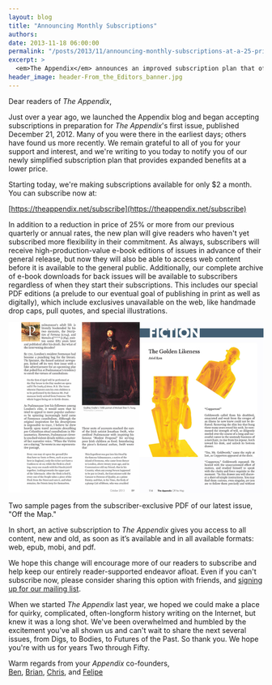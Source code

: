 ```yaml
---
layout: blog
title: "Announcing Monthly Subscriptions"
authors:
date: 2013-11-18 06:00:00
permalink: "/posts/2013/11/announcing-monthly-subscriptions-at-a-25-price-cut"
excerpt: >
  <em>The Appendix</em> announces an improved subscription plan that offers advance access to articles and a complete archive of e-books of our back issues at a 25% price cut.
header_image: header-From_the_Editors_banner.jpg
---
```

Dear readers of *The Appendix*,
 
Just over a year ago, we launched the Appendix blog and began accepting subscriptions in preparation for *The Appendix*'s first issue, published December 21, 2012. Many of you were there in the earliest days; others have found us more recently. We remain grateful to all of you for your support and interest, and we're writing to you today to notify you of our newly simplified subscription plan that provides expanded benefits at a lower price.
 
Starting today, we're making subscriptions available for only $2 a month. You can subscribe now at:

[https://theappendix.net/subscribe](https://theappendix.net/subscribe)

In addition to a reduction in price of 25% or more from our previous quarterly or annual rates, the new plan will give readers who haven't yet subscribed more flexibility in their commitment. As always, subscribers will receive high-production-value e-book editions of issues in advance of their general release, but now they will also be able to access web content before it is available to the general public. Additionally, our complete archive of e-book downloads for back issues will be available to subscribers regardless of when they start their subscriptions. This includes our special PDF editions (a prelude to our eventual goal of publishing in print as well as digitally), which include exclusives unavailable on the web, like handmade drop caps, pull quotes, and special illustrations. 

<div class="inline-image">
<a rel="lightbox" href="/images/blog/2013/11/appendix_sample_PDFs-large.jpg">
<img src="/images/blog/2013/11/appendix_sample_PDFs-medium.jpg" width="640" alt="PDF sample" />
</a>
<p class="caption">
Two sample pages from the subscriber-exclusive PDF of our latest issue, "Off the Map."
<span class="credit"></span>
</p>
</div>

In short, an active subscription to *The Appendix* gives you access to all content, new and old, as soon as it’s available and in all available formats: web, epub, mobi, and pdf.

We hope this change will encourage more of our readers to subscribe and help keep our entirely reader-supported endeavor afloat. Even if you can't subscribe now, please consider sharing this option with friends, and [signing up for our mailing list](http://theappendix.us5.list-manage.com/subscribe/post?u=dc41aa9d8c874eb91f0349bd1&id=f66c3c243d).

When we started *The Appendix* last year, we hoped we could make a place for quirky, complicated, often-longform history writing on the Internet, but knew it was a long shot. We've been overwhelmed and humbled by the excitement you've all shown us and can't wait to share the next several issues, from Digs, to Bodies, to Futures of the Past. So thank you. We hope you're with us for years Two through Fifty. 
 
Warm regards from your *Appendix* co-founders, <br>
[Ben](http://theappendix.net/contributors/profile/benjamin-breen),
[Brian](http://theappendix.net/contributors/profile/brian-jones), 
[Chris](http://theappendix.net/contributors/profile/christopher-heaney), and 
[Felipe](http://theappendix.net/contributors/profile/felipe-fernandes-cruz) 